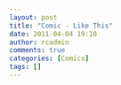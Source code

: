 ```yaml
---
layout: post
title: "Comic - Like This"
date: 2011-04-04 19:10
author: rcadmin
comments: true
categories: [Comics]
tags: []
---
```

<a href="http://bitsmack.com/comics/2011/04/04/comic-like-this/"><img src="http://dl.bitsmack.com/uploads/2011/04/20110404.jpg" alt="" title="also Facebook was on fire"  class="alignnone size-full wp-image-2168" /></a>
